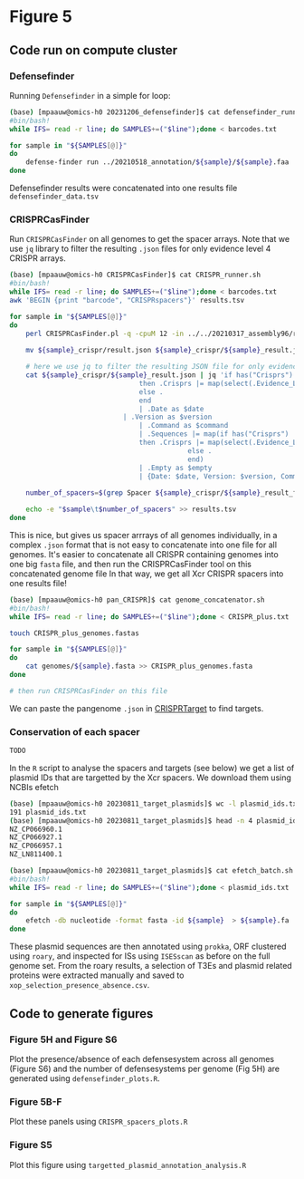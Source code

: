 # Figure 5

## Code run on compute cluster

### Defensefinder

Running `Defensefinder` in a simple for loop:

```bash
(base) [mpaauw@omics-h0 20231206_defensefinder]$ cat defensefinder_runner.sh 
#bin/bash!
while IFS= read -r line; do SAMPLES+=("$line");done < barcodes.txt

for sample in "${SAMPLES[@]}"
do
	defense-finder run ../20210518_annotation/${sample}/${sample}.faa	
done
```

Defensefinder results were concatenated into one results file `defensefinder_data.tsv`

### CRISPRCasFinder

Run `CRISPRCasFinder` on all genomes to get the spacer arrays. Note that we use `jq` library to filter the resulting `.json` files for only evidence level 4 CRISPR arrays.

```bash
(base) [mpaauw@omics-h0 CRISPRCasFinder]$ cat CRISPR_runner.sh 
#bin/bash!
while IFS= read -r line; do SAMPLES+=("$line");done < barcodes.txt
awk 'BEGIN {print "barcode", "CRISPRspacers"}' results.tsv

for sample in "${SAMPLES[@]}"
do
	perl CRISPRCasFinder.pl -q -cpuM 12 -in ../../20210317_assembly96/rotated/${sample}_rotated.fasta -out ${sample}_crispr
	
	mv ${sample}_crispr/result.json ${sample}_crispr/${sample}_result.json

    # here we use jq to filter the resulting JSON file for only evidency level 4 CRISPR arrays
	cat ${sample}_crispr/${sample}_result.json | jq 'if has("Crisprs")
    							then .Crisprs |= map(select(.Evidence_Level == 4))
    							else .
    							end
    							| .Date as $date
   							| .Version as $version
    							| .Command as $command
    							| .Sequences |= map(if has("Crisprs") 
								then .Crisprs |= map(select(.Evidence_Level == 4))
                        					else .
                        					end)
    							| .Empty as $empty
    							| {Date: $date, Version: $version, Command: $command, Sequences: .Sequences}' > ${sample}_crispr/${sample}_result_filtered.json
	
	number_of_spacers=$(grep Spacer ${sample}_crispr/${sample}_result_filtered.json | grep -v Spacers | wc -l) 	

	echo -e "$sample\t$number_of_spacers" >> results.tsv
done
```

This is nice, but gives us spacer arrrays of all genomes individually, in a complex `.json` format that is not easy to concatenate into one file for all genomes. It's easier to concatenate all CRISPR containing genomes into one big `fasta` file, and then run the CRISPRCasFinder tool on this concatenated genome file In that way, we get all Xcr CRISPR spacers into one results file!

```bash
(base) [mpaauw@omics-h0 pan_CRISPR]$ cat genome_concatenator.sh 
#bin/bash!
while IFS= read -r line; do SAMPLES+=("$line");done < CRISPR_plus.txt

touch CRISPR_plus_genomes.fastas

for sample in "${SAMPLES[@]}"
do
	cat genomes/${sample}.fasta >> CRISPR_plus_genomes.fasta
done

# then run CRISPRCasFinder on this file
```

We can paste the pangenome `.json` in [CRISPRTarget](http://crispr.otago.ac.nz/CRISPRTarget/crispr_analysis.html) to find targets. 

### Conservation of each spacer

```bash
TODO
```

In the `R` script to analyse the spacers and targets (see below) we get a list of plasmid IDs that are targetted by the Xcr spacers. We download them using NCBIs efetch

```bash
(base) [mpaauw@omics-h0 20230811_target_plasmids]$ wc -l plasmid_ids.txt 
191 plasmid_ids.txt
(base) [mpaauw@omics-h0 20230811_target_plasmids]$ head -n 4 plasmid_ids.txt 
NZ_CP066960.1
NZ_CP066927.1
NZ_CP066957.1
NZ_LN811400.1

(base) [mpaauw@omics-h0 20230811_target_plasmids]$ cat efetch_batch.sh 
#bin/bash!
while IFS= read -r line; do SAMPLES+=("$line");done < plasmid_ids.txt

for sample in "${SAMPLES[@]}"
do
	efetch -db nucleotide -format fasta -id ${sample}  > ${sample}.fa
done
```

These plasmid sequences are then annotated using `prokka`, ORF clustered using `roary`, and inspected for ISs using `ISESscan` as before on the full genome set. From the roary results, a selection of T3Es and plasmid related proteins were extracted manually and saved to `xop_selection_presence_absence.csv`.

## Code to generate figures

### Figure 5H and Figure S6
Plot the presence/absence of each defensesystem across all genomes (Figure S6) and the number of defensesystems per genome (Fig 5H) are generated using `defensefinder_plots.R`.

### Figure 5B-F
Plot these panels using `CRISPR_spacers_plots.R`

### Figure S5
Plot this figure using `targetted_plasmid_annotation_analysis.R`